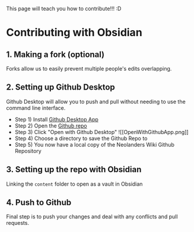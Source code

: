 This page will teach you how to contribute!!! :D
# Contributing with Obsidian
## 1. Making a fork (optional)
Forks allow us to easily prevent multiple people's edits overlapping.

## 2. Setting up Github Desktop
Github Desktop will allow you to push and pull without needing to use the command line interface.

- Step 1) Install [Github Desktop App ](https://desktop.github.com/)
- Step 2) Open the [Github repo](https://github.com/theneolanders/neolanders-wiki)
- Step 3) Click "Open with Github Desktop"
![[OpenWithGithubApp.png]]
- Step 4) Choose a directory to save the Github Repo to
- Step 5) You now have a local copy of the Neolanders Wiki Github Repository
## 3. Setting up the repo with Obsidian
Linking the `content` folder to open as a vault in Obsidian

## 4. Push to Github
Final step is to push your changes and deal with any conflicts and pull requests.